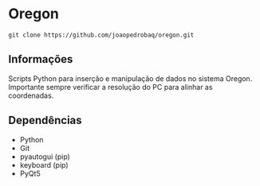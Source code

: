 # Oregon

`git clone https://github.com/joaopedrobaq/oregon.git`

## Informações

Scripts Python para inserção e manipulação de dados no sistema Oregon. Importante sempre verificar a resolução do PC para alinhar as coordenadas.

## Dependências

- Python
- Git
- pyautogui (pip)
- keyboard (pip)
- PyQt5
